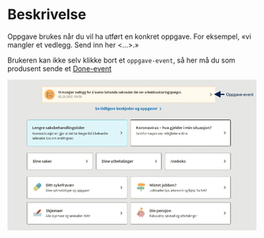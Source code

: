 # Beskrivelse

Oppgave brukes når du vil ha utført en konkret oppgave. For eksempel, «vi mangler et vedlegg. Send inn her <...>.»

Brukeren kan ikke selv klikke bort et `oppgave-event`, så her må du som produsent sende et [Done-event](../done/beskrivelse.md)

![Images](https://github.com/navikt/brukernotifikasjon-docs/blob/master/docs/assets/Oppgave.png?raw=true)
